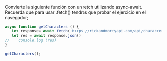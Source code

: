 Convierte la siguiente función con un fetch utilizando async-await. Recuerda que para usar .fetch() tendrás que probar el ejercicio en el navegador;

````js
async function getCharacters () {
   let response= await fetch('https://rickandmortyapi.com/api/character') //console.log(response);
   let res = await response.json()
//    console.log (res)
}

getCharacters();
````
